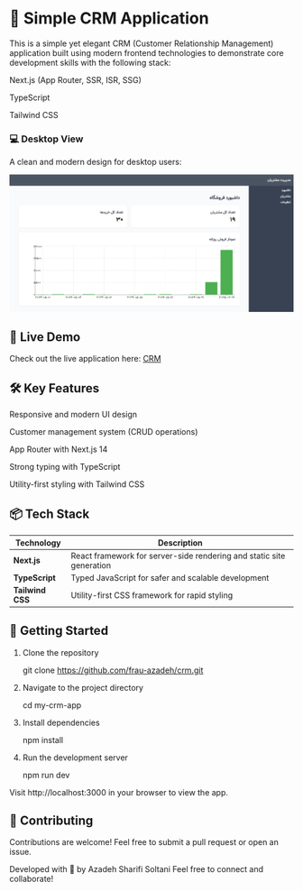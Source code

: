 # 🚀 Simple CRM Application

This is a simple yet elegant CRM (Customer Relationship Management) application built using modern frontend technologies to demonstrate core development skills with the following stack:

Next.js (App Router, SSR, ISR, SSG)

TypeScript

Tailwind CSS

### 💻 Desktop View

A clean and modern design for desktop users:

![Desktop View](https://github.com/frau-azadeh/crm/blob/master/crm.png)

## 🚀 Live Demo

Check out the live application here: [CRM](https://crm-orpin-pi.vercel.app/)

## 🛠️ Key Features

Responsive and modern UI design

Customer management system (CRUD operations)

App Router with Next.js 14

Strong typing with TypeScript

Utility-first styling with Tailwind CSS

## 📦 Tech Stack

| Technology       | Description                                                          |
| ---------------- | -------------------------------------------------------------------- |
| **Next.js**      | React framework for server-side rendering and static site generation |
| **TypeScript**   | Typed JavaScript for safer and scalable development                  |
| **Tailwind CSS** | Utility-first CSS framework for rapid styling                        |

## 🚀 Getting Started

1. Clone the repository

   git clone https://github.com/frau-azadeh/crm.git

2. Navigate to the project directory

   cd my-crm-app

3. Install dependencies

   npm install

4. Run the development server

   npm run dev

Visit http://localhost:3000 in your browser to view the app.

## 🤝 Contributing

Contributions are welcome! Feel free to submit a pull request or open an issue.

Developed with 🌻 by Azadeh Sharifi Soltani Feel free to connect and collaborate!
